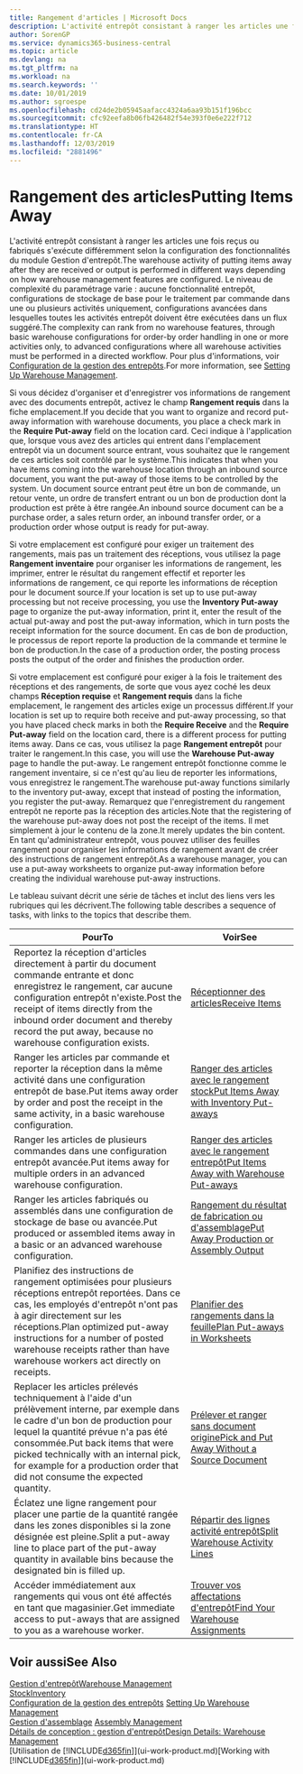 ```yaml
---
title: Rangement d'articles | Microsoft Docs
description: L'activité entrepôt consistant à ranger les articles une fois reçus ou fabriqués s'exécute différemment selon la configuration des fonctionnalités du module Gestion d'entrepôt.
author: SorenGP
ms.service: dynamics365-business-central
ms.topic: article
ms.devlang: na
ms.tgt_pltfrm: na
ms.workload: na
ms.search.keywords: ''
ms.date: 10/01/2019
ms.author: sgroespe
ms.openlocfilehash: cd24de2b05945aafacc4324a6aa93b151f196bcc
ms.sourcegitcommit: cfc92eefa8b06fb426482f54e393f0e6e222f712
ms.translationtype: HT
ms.contentlocale: fr-CA
ms.lasthandoff: 12/03/2019
ms.locfileid: "2881496"
---
```

# <a name="putting-items-away"></a><span data-ttu-id="ad8be-103">Rangement des articles</span><span class="sxs-lookup"><span data-stu-id="ad8be-103">Putting Items Away</span></span>
<span data-ttu-id="ad8be-104">L'activité entrepôt consistant à ranger les articles une fois reçus ou fabriqués s'exécute différemment selon la configuration des fonctionnalités du module Gestion d'entrepôt.</span><span class="sxs-lookup"><span data-stu-id="ad8be-104">The warehouse activity of putting items away after they are received or output is performed in different ways depending on how warehouse management features are configured.</span></span> <span data-ttu-id="ad8be-105">Le niveau de complexité du paramétrage varie : aucune fonctionnalité entrepôt, configurations de stockage de base pour le traitement par commande dans une ou plusieurs activités uniquement, configurations avancées dans lesquelles toutes les activités entrepôt doivent être exécutées dans un flux suggéré.</span><span class="sxs-lookup"><span data-stu-id="ad8be-105">The complexity can rank from no warehouse features, through basic warehouse configurations for order-by order handling in one or more activities only, to advanced configurations where all warehouse activities must be performed in a directed workflow.</span></span> <span data-ttu-id="ad8be-106">Pour plus d'informations, voir [Configuration de la gestion des entrepôts](warehouse-setup-warehouse.md).</span><span class="sxs-lookup"><span data-stu-id="ad8be-106">For more information, see [Setting Up Warehouse Management](warehouse-setup-warehouse.md).</span></span>

<span data-ttu-id="ad8be-107">Si vous décidez d'organiser et d'enregistrer vos informations de rangement avec des documents entrepôt, activez le champ **Rangement requis** dans la fiche emplacement.</span><span class="sxs-lookup"><span data-stu-id="ad8be-107">If you decide that you want to organize and record put-away information with warehouse documents, you place a check mark in the **Require Put-away** field on the location card.</span></span> <span data-ttu-id="ad8be-108">Ceci indique à l'application que, lorsque vous avez des articles qui entrent dans l'emplacement entrepôt via un document source entrant, vous souhaitez que le rangement de ces articles soit contrôlé par le système.</span><span class="sxs-lookup"><span data-stu-id="ad8be-108">This indicates that when you have items coming into the warehouse location through an inbound source document, you want the put-away of those items to be controlled by the system.</span></span> <span data-ttu-id="ad8be-109">Un document source entrant peut être un bon de commande, un retour vente, un ordre de transfert entrant ou un bon de production dont la production est prête à être rangée.</span><span class="sxs-lookup"><span data-stu-id="ad8be-109">An inbound source document can be a purchase order, a sales return order, an inbound transfer order, or a production order whose output is ready for put-away.</span></span>  

<span data-ttu-id="ad8be-110">Si votre emplacement est configuré pour exiger un traitement des rangements, mais pas un traitement des réceptions, vous utilisez la page **Rangement inventaire** pour organiser les informations de rangement, les imprimer, entrer le résultat du rangement effectif et reporter les informations de rangement, ce qui reporte les informations de réception pour le document source.</span><span class="sxs-lookup"><span data-stu-id="ad8be-110">If your location is set up to use put-away processing but not receive processing, you use the **Inventory Put-away** page to organize the put-away information, print it, enter the result of the actual put-away and post the put-away information, which in turn posts the receipt information for the source document.</span></span> <span data-ttu-id="ad8be-111">En cas de bon de production, le processus de report reporte la production de la commande et termine le bon de production.</span><span class="sxs-lookup"><span data-stu-id="ad8be-111">In the case of a production order, the posting process posts the output of the order and finishes the production order.</span></span>

<span data-ttu-id="ad8be-112">Si votre emplacement est configuré pour exiger à la fois le traitement des réceptions et des rangements, de sorte que vous ayez coché les deux champs **Réception requise** et **Rangement requis** dans la fiche emplacement, le rangement des articles exige un processus différent.</span><span class="sxs-lookup"><span data-stu-id="ad8be-112">If your location is set up to require both receive and put-away processing, so that you have placed check marks in both the **Require Receive** and the **Require Put-away** field on the location card, there is a different process for putting items away.</span></span> <span data-ttu-id="ad8be-113">Dans ce cas, vous utilisez la page **Rangement entrepôt** pour traiter le rangement.</span><span class="sxs-lookup"><span data-stu-id="ad8be-113">In this case, you will use the **Warehouse Put-away** page to handle the put-away.</span></span> <span data-ttu-id="ad8be-114">Le rangement entrepôt fonctionne comme le rangement inventaire, si ce n'est qu'au lieu de reporter les informations, vous enregistrez le rangement.</span><span class="sxs-lookup"><span data-stu-id="ad8be-114">The warehouse put-away functions similarly to the inventory put-away, except that instead of posting the information, you register the put-away.</span></span> <span data-ttu-id="ad8be-115">Remarquez que l'enregistrement du rangement entrepôt ne reporte pas la réception des articles.</span><span class="sxs-lookup"><span data-stu-id="ad8be-115">Note that the registering of the warehouse put-away does not post the receipt of the items.</span></span> <span data-ttu-id="ad8be-116">Il met simplement à jour le contenu de la zone.</span><span class="sxs-lookup"><span data-stu-id="ad8be-116">It merely updates the bin content.</span></span> <span data-ttu-id="ad8be-117">En tant qu'administrateur entrepôt, vous pouvez utiliser des feuilles rangement pour organiser les informations de rangement avant de créer des instructions de rangement entrepôt.</span><span class="sxs-lookup"><span data-stu-id="ad8be-117">As a warehouse manager, you can use a put-away worksheets to organize put-away information before creating the individual warehouse put-away instructions.</span></span>

<span data-ttu-id="ad8be-118">Le tableau suivant décrit une série de tâches et inclut des liens vers les rubriques qui les décrivent.</span><span class="sxs-lookup"><span data-stu-id="ad8be-118">The following table describes a sequence of tasks, with links to the topics that describe them.</span></span>   

|<span data-ttu-id="ad8be-119">**Pour**</span><span class="sxs-lookup"><span data-stu-id="ad8be-119">**To**</span></span>|<span data-ttu-id="ad8be-120">**Voir**</span><span class="sxs-lookup"><span data-stu-id="ad8be-120">**See**</span></span>|  
|------------|-------------|  
|<span data-ttu-id="ad8be-121">Reportez la réception d'articles directement à partir du document commande entrante et donc enregistrez le rangement, car aucune configuration entrepôt n'existe.</span><span class="sxs-lookup"><span data-stu-id="ad8be-121">Post the receipt of items directly from the inbound order document and thereby record the put away, because no warehouse configuration exists.</span></span>|[<span data-ttu-id="ad8be-122">Réceptionner des articles</span><span class="sxs-lookup"><span data-stu-id="ad8be-122">Receive Items</span></span>](warehouse-how-receive-items.md)|  
|<span data-ttu-id="ad8be-123">Ranger les articles par commande et reporter la réception dans la même activité dans une configuration entrepôt de base.</span><span class="sxs-lookup"><span data-stu-id="ad8be-123">Put items away order by order and post the receipt in the same activity, in a basic warehouse configuration.</span></span>|[<span data-ttu-id="ad8be-124">Ranger des articles avec le rangement stock</span><span class="sxs-lookup"><span data-stu-id="ad8be-124">Put Items Away with Inventory Put-aways</span></span>](warehouse-how-to-put-items-away-with-inventory-put-aways.md)|  
|<span data-ttu-id="ad8be-125">Ranger les articles de plusieurs commandes dans une configuration entrepôt avancée.</span><span class="sxs-lookup"><span data-stu-id="ad8be-125">Put items away for multiple orders in an advanced warehouse configuration.</span></span>|[<span data-ttu-id="ad8be-126">Ranger des articles avec le rangement entrepôt</span><span class="sxs-lookup"><span data-stu-id="ad8be-126">Put Items Away with Warehouse Put-aways</span></span>](warehouse-how-to-put-items-away-with-warehouse-put-aways.md)|  
|<span data-ttu-id="ad8be-127">Ranger les articles fabriqués ou assemblés dans une configuration de stockage de base ou avancée.</span><span class="sxs-lookup"><span data-stu-id="ad8be-127">Put produced or assembled items away in a basic or an advanced warehouse configuration.</span></span>|[<span data-ttu-id="ad8be-128">Rangement du résultat de fabrication ou d'assemblage</span><span class="sxs-lookup"><span data-stu-id="ad8be-128">Put Away Production or Assembly Output</span></span>](warehouse-how-to-put-away-production-output.md)|
|<span data-ttu-id="ad8be-129">Planifiez des instructions de rangement optimisées pour plusieurs réceptions entrepôt reportées. Dans ce cas, les employés d'entrepôt n'ont pas à agir directement sur les réceptions.</span><span class="sxs-lookup"><span data-stu-id="ad8be-129">Plan optimized put-away instructions for a number of posted warehouse receipts rather than have warehouse workers act directly on receipts.</span></span>|[<span data-ttu-id="ad8be-130">Planifier des rangements dans la feuille</span><span class="sxs-lookup"><span data-stu-id="ad8be-130">Plan Put-aways in Worksheets</span></span>](warehouse-how-to-plan-put-aways-in-worksheets.md)|  
|<span data-ttu-id="ad8be-131">Replacer les articles prélevés techniquement à l'aide d'un prélèvement interne, par exemple dans le cadre d'un bon de production pour lequel la quantité prévue n'a pas été consommée.</span><span class="sxs-lookup"><span data-stu-id="ad8be-131">Put back items that were picked technically with an internal pick, for example for a production order that did not consume the expected quantity.</span></span>|[<span data-ttu-id="ad8be-132">Prélever et ranger sans document origine</span><span class="sxs-lookup"><span data-stu-id="ad8be-132">Pick and Put Away Without a Source Document</span></span>](warehouse-how-to-create-put-aways-from-internal-put-aways.md)|
|<span data-ttu-id="ad8be-133">Éclatez une ligne rangement pour placer une partie de la quantité rangée dans les zones disponibles si la zone désignée est pleine.</span><span class="sxs-lookup"><span data-stu-id="ad8be-133">Split a put-away line to place part of the put-away quantity in available bins because the designated bin is filled up.</span></span>|[<span data-ttu-id="ad8be-134">Répartir des lignes activité entrepôt</span><span class="sxs-lookup"><span data-stu-id="ad8be-134">Split Warehouse Activity Lines</span></span>](warehouse-how-to-split-warehouse-activity-lines.md)|
|<span data-ttu-id="ad8be-135">Accéder immédiatement aux rangements qui vous ont été affectés en tant que magasinier.</span><span class="sxs-lookup"><span data-stu-id="ad8be-135">Get immediate access to put-aways that are assigned to you as a warehouse worker.</span></span>|[<span data-ttu-id="ad8be-136">Trouver vos affectations d'entrepôt</span><span class="sxs-lookup"><span data-stu-id="ad8be-136">Find Your Warehouse Assignments</span></span>](warehouse-how-to-find-your-warehouse-assignments.md)|    

## <a name="see-also"></a><span data-ttu-id="ad8be-137">Voir aussi</span><span class="sxs-lookup"><span data-stu-id="ad8be-137">See Also</span></span>  
[<span data-ttu-id="ad8be-138">Gestion d'entrepôt</span><span class="sxs-lookup"><span data-stu-id="ad8be-138">Warehouse Management</span></span>](warehouse-manage-warehouse.md)  
[<span data-ttu-id="ad8be-139">Stock</span><span class="sxs-lookup"><span data-stu-id="ad8be-139">Inventory</span></span>](inventory-manage-inventory.md)  
<span data-ttu-id="ad8be-140">[Configuration de la gestion des entrepôts](warehouse-setup-warehouse.md)   </span><span class="sxs-lookup"><span data-stu-id="ad8be-140">[Setting Up Warehouse Management](warehouse-setup-warehouse.md)   </span></span>  
<span data-ttu-id="ad8be-141">[Gestion d'assemblage](assembly-assemble-items.md)  </span><span class="sxs-lookup"><span data-stu-id="ad8be-141">[Assembly Management](assembly-assemble-items.md)  </span></span>  
[<span data-ttu-id="ad8be-142">Détails de conception : gestion d'entrepôt</span><span class="sxs-lookup"><span data-stu-id="ad8be-142">Design Details: Warehouse Management</span></span>](design-details-warehouse-management.md)  
<span data-ttu-id="ad8be-143">[Utilisation de [!INCLUDE[d365fin](includes/d365fin_md.md)]](ui-work-product.md)</span><span class="sxs-lookup"><span data-stu-id="ad8be-143">[Working with [!INCLUDE[d365fin](includes/d365fin_md.md)]](ui-work-product.md)</span></span>  
